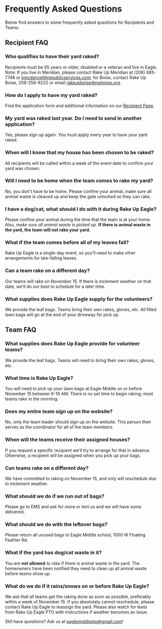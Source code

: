 
# Frequently Asked Questions
Below find answers to some frequently asked questions for Recipients and Teams.

## Recipient FAQ

### Who qualifies to have their yard raked?
Recipients must be 65 years or older, disabled or a veteran and live in Eagle.  Note: If you live in Meridian, please contact Rake Up Meridian at (208) 685-7748 or kmcdannel@republicservices.com</a>; for Boise, contact Rake Up Boise, 208-258-6222 or email rakeupboise@nwboise.org.

### How do I apply to have my yard raked?
Find the application form and additional information on our [Recipient Page](recipient.md).

### My yard was raked last year. Do I need to send in another application?
Yes, please sign up again. You must apply every year to have your yard raked.

### When will I know that my house has been chosen to be raked?
All recipients will be called within a week of the event date to confirm your yard was chosen.

### Will I need to be home when the team comes to rake my yard?
No, you don't have to be home. Please confine your animal, make sure all animal waste is cleaned up and keep the gate unlocked so they can rake.

### I have a dog/cat, what should I do with it during Rake Up Eagle?
Please confine your animal during the time that the team is at your home. Also, *make sure all animal waste is picked up.*  **If there is animal waste in the yard, the team will not rake your yard.**

### What if the team comes before all of my leaves fall?
Rake Up Eagle is a single-day event, so you'll need to make other arrangements for late-falling leaves.

### Can a team rake on a different day?
Our teams will rake on November 15. If there is inclement weather on that date, we'll do our best to schedule for a later time.

### What supplies does Rake Up Eagle supply for the volunteers?
We provide the leaf bags. Teams bring their own rakes, gloves, etc. All filled lawn bags will go at the end of your driveway for pick up.

## Team FAQ

### What supplies does Rake Up Eagle provide for volunteer teams?
We provide the leaf bags. Teams will need to bring their own rakes, gloves, etc.

### What time is Rake Up Eagle?
You will need to pick up your lawn bags at Eagle Middle on or before November 15 between 9-10 AM. There is no set time to begin raking; most teams rake in the morning.

### Does my entire team sign up on the website?
No, only the team leader should sign up on the website.  This person then serves as the coordinator for all of the team members.

### When will the teams receive their assigned houses?
If you request a specific recipient we'll try to arrange for that in advance.  Otherwise, a recipient will be assigned when you pick up your bags.

### Can teams rake on a different day?
We have committed to raking on November 15, and only will reschedule due to inclement weather.

### What should we do if we run out of bags?
Please go to EMS and ask for more or text us and we will have some delivered.

### What should we do with the leftover bags?
Please return all unused bags to Eagle Middle school, 1000 W Floating Feather Rd.

### What if the yard has dog/cat waste in it?
You are **not allowed** to rake if there is animal waste in the yard.  The homeowners have been notified they need to clean up all animal waste before teams show up.

### What do we do if it rains/snows on or before Rake Up Eagle?
We ask that all teams get the raking done as soon as possible, preferably within a week of November 15. If you absolutely cannot reschedule, please contact Rake Up Eagle to reassign the yard. Please also watch for texts from Rake Up Eagle PTO with instructions if weather becomes an issue.

Still have questions?  Ask us at eaglemiddlepto@gmail.com!
